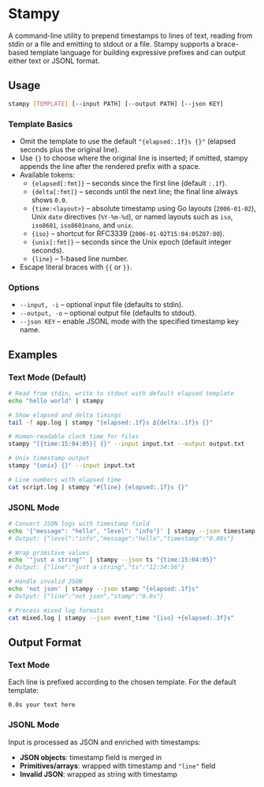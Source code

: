 # Stampy

A command-line utility to prepend timestamps to lines of text, reading from stdin or a file and emitting to stdout or a file. Stampy supports a brace-based template language for building expressive prefixes and can output either text or JSONL format.

## Usage

```bash
stampy [TEMPLATE] [--input PATH] [--output PATH] [--json KEY]
```

### Template Basics

- Omit the template to use the default `"{elapsed:.1f}s {}"` (elapsed seconds plus the original line).
- Use `{}` to choose where the original line is inserted; if omitted, stampy appends the line after the rendered prefix with a space.
- Available tokens:
  - `{elapsed[:fmt]}` – seconds since the first line (default `:.1f`).
  - `{delta[:fmt]}` – seconds until the next line; the final line always shows `0.0`.
  - `{time:<layout>}` – absolute timestamp using Go layouts (`2006-01-02`), Unix `date` directives (`%Y-%m-%d`), or named layouts such as `iso`, `iso8601`, `iso8601nano`, and `unix`.
  - `{iso}` – shortcut for RFC3339 (`2006-01-02T15:04:05Z07:00`).
  - `{unix[:fmt]}` – seconds since the Unix epoch (default integer seconds).
  - `{line}` – 1-based line number.
- Escape literal braces with `{{` or `}}`.

### Options

- `--input, -i` – optional input file (defaults to stdin).
- `--output, -o` – optional output file (defaults to stdout).
- `--json KEY` – enable JSONL mode with the specified timestamp key name.

## Examples

### Text Mode (Default)

```bash
# Read from stdin, write to stdout with default elapsed template
echo "hello world" | stampy

# Show elapsed and delta timings
tail -f app.log | stampy "{elapsed:.1f}s Δ{delta:.1f}s {}"

# Human-readable clock time for files
stampy "[{time:15:04:05}] {}" --input input.txt --output output.txt

# Unix timestamp output
stampy "{unix} {}" --input input.txt

# Line numbers with elapsed time
cat script.log | stampy "#{line} {elapsed:.1f}s {}"
```

### JSONL Mode

```bash
# Convert JSON logs with timestamp field
echo '{"message": "hello", "level": "info"}' | stampy --json timestamp "{elapsed:.2f}s"
# Output: {"level":"info","message":"hello","timestamp":"0.00s"}

# Wrap primitive values
echo '"just a string"' | stampy --json ts "{time:15:04:05}"
# Output: {"line":"just a string","ts":"12:34:56"}

# Handle invalid JSON
echo 'not json' | stampy --json stamp "{elapsed:.1f}s"
# Output: {"line":"not json","stamp":"0.0s"}

# Process mixed log formats
cat mixed.log | stampy --json event_time "{iso} +{elapsed:.3f}s"
```

## Output Format

### Text Mode
Each line is prefixed according to the chosen template. For the default template:

```
0.0s your text here
```

### JSONL Mode
Input is processed as JSON and enriched with timestamps:
- **JSON objects**: timestamp field is merged in
- **Primitives/arrays**: wrapped with timestamp and `"line"` field
- **Invalid JSON**: wrapped as string with timestamp
